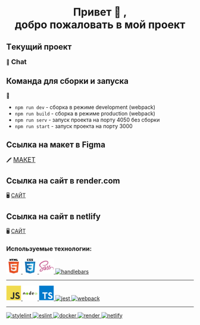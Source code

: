 <h1 align="center">Привет 👋 , <br>добро пожаловать в мой проект</h1>

## Tекущий проект
📨
<strong style="font-size: 18px">Chat</strong>

## Команда для сборки и запуска
🚀 
- `npm run dev` - сборка в режиме development (webpack)
- `npm run build` - сборка в режиме production (webpack)
- `npm run serv` - запуск проекта на порту 4050 без сборки 
- `npm run start` - запуск проекта на порту 3000


## Ссылка на макет в Figma
🖍️ 
<a style="font-size: 17px" href="https://www.figma.com/file/dxrgJjJwtT4jrylJRxOn1G/chat?node-id=0%3A1&t=rgZMB9TfVY0SI8FZ-0">МАКЕТ</a>

## Ссылка на сайт в render.com
🖥️ 
<a href="https://messenger-t46r.onrender.com">САЙТ</a>

## Ссылка на сайт в netlify
🖥️ 
<a href="https://unique-chimera-1ec80b.netlify.app">САЙТ</a>


<div>
<h3 align="left">Используемые технологии:</h3>
<p align="left"> 
    <a href="https://www.w3.org/html/" target="_blank" rel="noreferrer">
        <img src="https://raw.githubusercontent.com/devicons/devicon/master/icons/html5/html5-original-wordmark.svg" alt="html5" height="40"/>
    </a>
    <a href="https://www.w3schools.com/css/" target="_blank" rel="noreferrer">
        <img src="https://raw.githubusercontent.com/devicons/devicon/master/icons/css3/css3-original-wordmark.svg" alt="css3" height="40"/> 
    </a> 
    <a href="https://sass-lang.com" target="_blank" rel="noreferrer"> 
        <img src="https://raw.githubusercontent.com/devicons/devicon/master/icons/sass/sass-original.svg" alt="sass" height="40"/> 
    </a>
    <a href="https://handlebarsjs.com" target="_blank" rel="noreferrer"> 
        <img src="https://handlebarsjs.com/images/handlebars_logo.png" alt="handlebars" height="40"/> 
    </a> 
    <hr/>
    <a href="https://developer.mozilla.org/en-US/docs/Web/JavaScript" target="_blank" rel="noreferrer"> 
        <img src="https://raw.githubusercontent.com/devicons/devicon/master/icons/javascript/javascript-original.svg" alt="javascript" height="40"/> 
    </a> 
    <a href="https://nodejs.org" target="_blank" rel="noreferrer"> 
        <img src="https://raw.githubusercontent.com/devicons/devicon/master/icons/nodejs/nodejs-original-wordmark.svg" alt="nodejs" height="40"/> 
    </a>
    <a href="https://www.typescriptlang.org/" target="_blank" rel="noreferrer"> 
        <img src="https://raw.githubusercontent.com/devicons/devicon/master/icons/typescript/typescript-original.svg" alt="typescript" height="40"/> 
    </a>
    <a href="https://jestjs.io/ru/" target="_blank" rel="noreferrer"> 
        <img src="https://www.jetbrains.com/pycharm/guide/static/5fffc5841d0abba2e6684f13fe6d003f/jest.svg" alt="jest" height="40"/> 
    </a>
    <a href="https://webpack.js.org" target="_blank" rel="noreferrer"> 
        <img src="https://webpack.js.org/icon-square-small-slack.9281492bb267314634b4.png" alt="webpack" height="40"/> 
    </a>
    <hr/>
    <a href="https://stylelint.io" target="_blank" rel="noreferrer"> 
        <img src="https://static-00.iconduck.com/assets.00/file-type-stylelint-icon-512x488-69sts49e.png" alt="stylelint" height="40"/>  
    </a>
    <a href="https://eslint.org" target="_blank" rel="noreferrer"> 
        <img src="https://upload.wikimedia.org/wikipedia/commons/thumb/e/e3/ESLint_logo.svg/1200px-ESLint_logo.svg.png" alt="eslint" height="40"/> 
    </a>
    <a href="https://www.docker.com" target="_blank" rel="noreferrer"> 
        <img src="https://www.docker.com/wp-content/uploads/2022/03/Moby-logo.png" alt="docker" height="40"/> 
    </a>    
    <a href="https://dashboard.render.com" target="_blank" rel="noreferrer"> 
        <img src="https://res.cloudinary.com/crunchbase-production/image/upload/c_lpad,f_auto,q_auto:eco,dpr_1/j8z02ssteea4zj1k1nyz" alt="render" height="40"/> 
    </a>
    <a href="https://www.netlify.com" target="_blank" rel="noreferrer"> 
        <img src="https://www.netlify.com/v3/img/components/logomark.png" alt="netlify" height="40"/> 
    </a>
</p>
</div>
